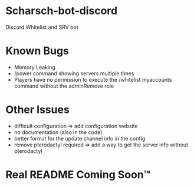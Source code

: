 # Scharsch-bot-discord

Discord Whitelist and SRV bot

# Known Bugs

- Memory Leaking
- /power command showing servers multiple times
- Players have no permission to execute the /whitelist myaccounts command without the adminRemove role

# Other Issues

- difficult configuration => add configuration website
- no documentation (also in the code)
- better format for the update channel info in the config
- remove pterodactyl required => add a way to get the server info without pterodactyl

# Real README Coming Soon™

